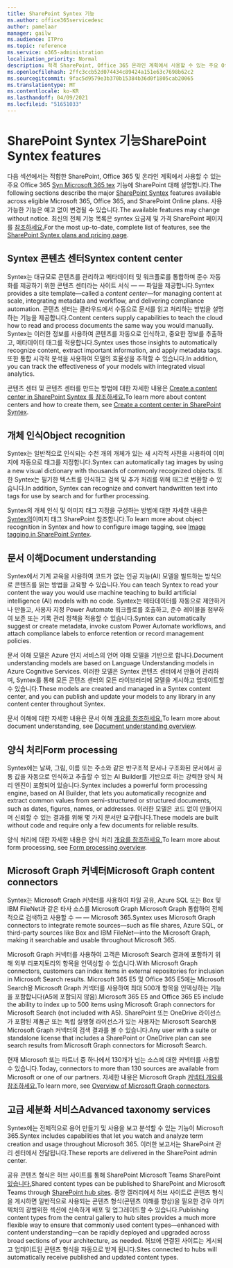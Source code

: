 ```yaml
---
title: SharePoint Syntex 기능
ms.author: office365servicedesc
author: pamelaar
manager: gailw
ms.audience: ITPro
ms.topic: reference
ms.service: o365-administration
localization_priority: Normal
description: 적격 SharePoint, Office 365 온라인 계획에서 사용할 수 있는 주요 Office 365 Syn Microsoft 365 tex 기능에 대해 자세히 SharePoint 있습니다.
ms.openlocfilehash: 2ffc3ccb52d074434c89424a151e63c7698b62c2
ms.sourcegitcommit: 9fac5d9579e3b370b15384b36d0f1805cab20065
ms.translationtype: MT
ms.contentlocale: ko-KR
ms.lasthandoff: 04/09/2021
ms.locfileid: "51651033"
---
```

# <a name="sharepoint-syntex-features"></a><span data-ttu-id="6166f-103">SharePoint Syntex 기능</span><span class="sxs-lookup"><span data-stu-id="6166f-103">SharePoint Syntex features</span></span> 

<span data-ttu-id="6166f-104">다음 섹션에서는 적합한 SharePoint, Office 365 및 온라인 계획에서 사용할 수 있는 주요 Office 365 [Syn Microsoft 365 tex](sharepoint-syntex-service-description.md) 기능에 SharePoint 대해 설명합니다.</span><span class="sxs-lookup"><span data-stu-id="6166f-104">The following sections describe the major [SharePoint Syntex](sharepoint-syntex-service-description.md) features available across eligible Microsoft 365, Office 365, and SharePoint Online plans.</span></span> <span data-ttu-id="6166f-105">사용 가능한 기능은 예고 없이 변경될 수 있습니다.</span><span class="sxs-lookup"><span data-stu-id="6166f-105">The available features may change without notice.</span></span> <span data-ttu-id="6166f-106">최신의 전체 기능 목록은 syntex 요금제 및 가격 SharePoint 페이지를 [참조하세요.](https://www.microsoft.com/microsoft-365/enterprise/sharepoint-syntex)</span><span class="sxs-lookup"><span data-stu-id="6166f-106">For the most up-to-date, complete list of features, see the [SharePoint Syntex plans and pricing page](https://www.microsoft.com/microsoft-365/enterprise/sharepoint-syntex).</span></span>

## <a name="syntex-content-center"></a><span data-ttu-id="6166f-107">Syntex 콘텐츠 센터</span><span class="sxs-lookup"><span data-stu-id="6166f-107">Syntex content center</span></span>

<span data-ttu-id="6166f-108">Syntex는 대규모로 콘텐츠를 관리하고 메타데이터 및 워크플로를 통합하며 준수 자동화를 제공하기 위한 콘텐츠 센터라는 사이트 서식 &mdash;  &mdash; 파일을 제공합니다.</span><span class="sxs-lookup"><span data-stu-id="6166f-108">Syntex provides a site template&mdash;called a *content center*&mdash;for managing content at scale, integrating metadata and workflow, and delivering compliance automation.</span></span> <span data-ttu-id="6166f-109">콘텐츠 센터는 클라우드에서 수동으로 문서를 읽고 처리하는 방법을 설명하는 기능을 제공합니다.</span><span class="sxs-lookup"><span data-stu-id="6166f-109">Content centers supply capabilities to teach the cloud how to read and process documents the same way you would manually.</span></span> <span data-ttu-id="6166f-110">Syntex는 이러한 정보를 사용하여 콘텐츠를 자동으로 인식하고, 중요한 정보를 추출하고, 메타데이터 태그를 적용합니다.</span><span class="sxs-lookup"><span data-stu-id="6166f-110">Syntex uses those insights to automatically recognize content, extract important information, and apply metadata tags.</span></span> <span data-ttu-id="6166f-111">또한 통합 시각적 분석을 사용하여 모델의 효율성을 추적할 수 있습니다.</span><span class="sxs-lookup"><span data-stu-id="6166f-111">In addition, you can track the effectiveness of your models with integrated visual analytics.</span></span>

<span data-ttu-id="6166f-112">콘텐츠 센터 및 콘텐츠 센터를 만드는 방법에 대한 자세한 내용은 [Create a content center in SharePoint Syntex 를 참조하세요.](/microsoft-365/contentunderstanding/create-a-content-center)</span><span class="sxs-lookup"><span data-stu-id="6166f-112">To learn more about content centers and how to create them, see [Create a content center in SharePoint Syntex](/microsoft-365/contentunderstanding/create-a-content-center).</span></span>

## <a name="object-recognition"></a><span data-ttu-id="6166f-113">개체 인식</span><span class="sxs-lookup"><span data-stu-id="6166f-113">Object recognition</span></span>

<span data-ttu-id="6166f-114">Syntex는 일반적으로 인식되는 수천 개의 개체가 있는 새 시각적 사전을 사용하여 이미지에 자동으로 태그를 지정합니다.</span><span class="sxs-lookup"><span data-stu-id="6166f-114">Syntex can automatically tag images by using a new visual dictionary with thousands of commonly recognized objects.</span></span> <span data-ttu-id="6166f-115">또한 Syntex는 필기한 텍스트를 인식하고 검색 및 추가 처리를 위해 태그로 변환할 수 있습니다.</span><span class="sxs-lookup"><span data-stu-id="6166f-115">In addition, Syntex can recognize and convert handwritten text into tags for use by search and for further processing.</span></span>

<span data-ttu-id="6166f-116">Syntex의 개체 인식 및 이미지 태그 지정을 구성하는 방법에 대한 자세한 내용은 [Syntex의](/microsoft-365/contentunderstanding/image-tagging)이미지 태그 SharePoint 참조합니다.</span><span class="sxs-lookup"><span data-stu-id="6166f-116">To learn more about object recognition in Syntex and how to configure image tagging, see [Image tagging in SharePoint Syntex](/microsoft-365/contentunderstanding/image-tagging).</span></span>

## <a name="document-understanding"></a><span data-ttu-id="6166f-117">문서 이해</span><span class="sxs-lookup"><span data-stu-id="6166f-117">Document understanding</span></span>

<span data-ttu-id="6166f-118">Syntex에서 기계 교육을 사용하여 코드가 없는 인공 지능(AI) 모델을 빌드하는 방식으로 콘텐츠를 읽는 방법을 교육할 수 있습니다.</span><span class="sxs-lookup"><span data-stu-id="6166f-118">You can teach Syntex to read your content the way you would use machine teaching to build artificial intelligence (AI) models with no code.</span></span> <span data-ttu-id="6166f-119">Syntex는 메타데이터를 자동으로 제안하거나 만들고, 사용자 지정 Power Automate 워크플로를 호출하고, 준수 레이블을 첨부하여 보존 또는 기록 관리 정책을 적용할 수 있습니다.</span><span class="sxs-lookup"><span data-stu-id="6166f-119">Syntex can automatically suggest or create metadata, invoke custom Power Automate workflows, and attach compliance labels to enforce retention or record management policies.</span></span>

<span data-ttu-id="6166f-120">문서 이해 모델은 Azure 인지 서비스의 언어 이해 모델을 기반으로 합니다.</span><span class="sxs-lookup"><span data-stu-id="6166f-120">Document understanding models are based on Language Understanding models in Azure Cognitive Services.</span></span> <span data-ttu-id="6166f-121">이러한 모델은 Syntex 콘텐츠 센터에서 만들어 관리하며, Syntex를 통해 모든 콘텐츠 센터의 모든 라이브러리에 모델을 게시하고 업데이트할 수 있습니다.</span><span class="sxs-lookup"><span data-stu-id="6166f-121">These models are created and managed in a Syntex content center, and you can publish and update your models to any library in any content center throughout Syntex.</span></span>

<span data-ttu-id="6166f-122">문서 이해에 대한 자세한 내용은 문서 이해 [개요를 참조하세요.](/microsoft-365/contentunderstanding/document-understanding-overview)</span><span class="sxs-lookup"><span data-stu-id="6166f-122">To learn more about document understanding, see [Document understanding overview](/microsoft-365/contentunderstanding/document-understanding-overview).</span></span>

## <a name="form-processing"></a><span data-ttu-id="6166f-123">양식 처리</span><span class="sxs-lookup"><span data-stu-id="6166f-123">Form processing</span></span>

<span data-ttu-id="6166f-124">Syntex에는 날짜, 그림, 이름 또는 주소와 같은 반구조적 문서나 구조화된 문서에서 공통 값을 자동으로 인식하고 추출할 수 있는 AI Builder를 기반으로 하는 강력한 양식 처리 엔진이 포함되어 있습니다.</span><span class="sxs-lookup"><span data-stu-id="6166f-124">Syntex includes a powerful form processing engine, based on AI Builder, that lets you automatically recognize and extract common values from semi-structured or structured documents, such as dates, figures, names, or addresses.</span></span> <span data-ttu-id="6166f-125">이러한 모델은 코드 없이 만들어지며 신뢰할 수 있는 결과를 위해 몇 가지 문서만 요구합니다.</span><span class="sxs-lookup"><span data-stu-id="6166f-125">These models are built without code and require only a few documents for reliable results.</span></span>

<span data-ttu-id="6166f-126">양식 처리에 대한 자세한 내용은 양식 처리 [개요를 참조하세요.](/microsoft-365/contentunderstanding/form-processing-overview)</span><span class="sxs-lookup"><span data-stu-id="6166f-126">To learn more about form processing, see [Form processing overview](/microsoft-365/contentunderstanding/form-processing-overview).</span></span>

## <a name="microsoft-graph-content-connectors"></a><span data-ttu-id="6166f-127">Microsoft Graph 커넥터</span><span class="sxs-lookup"><span data-stu-id="6166f-127">Microsoft Graph content connectors</span></span>

<span data-ttu-id="6166f-128">Syntex는 Microsoft Graph 커넥터를 사용하여 파일 공유, Azure SQL 또는 Box 및 IBM FileNet과 같은 타사 소스를 Microsoft Graph Microsoft Graph 통합하여 전체적으로 검색하고 사용할 수 &mdash; &mdash; Microsoft 365.</span><span class="sxs-lookup"><span data-stu-id="6166f-128">Syntex uses Microsoft Graph connectors to integrate remote sources&mdash;such as file shares, Azure SQL, or third-party sources like Box and IBM FileNet&mdash;into the Microsoft Graph, making it searchable and usable throughout Microsoft 365.</span></span>

<span data-ttu-id="6166f-129">Microsoft Graph 커넥터를 사용하여 고객은 Microsoft Search 결과에 포함하기 위해 외부 리포지토리의 항목을 인덱싱할 수 있습니다.</span><span class="sxs-lookup"><span data-stu-id="6166f-129">With Microsoft Graph connectors, customers can index items in external repositories for inclusion in Microsoft Search results.</span></span> <span data-ttu-id="6166f-130">Microsoft 365 E5 및 Office 365 E5에는 Microsoft Search용 Microsoft Graph 커넥터를 사용하여 최대 500개 항목을 인덱싱하는 기능을 포함합니다(A5에 포함되지 않음).</span><span class="sxs-lookup"><span data-stu-id="6166f-130">Microsoft 365 E5 and Office 365 E5 include the ability to index up to 500 items using Microsoft Graph connectors for Microsoft Search (not included with A5).</span></span> <span data-ttu-id="6166f-131">SharePoint 또는 OneDrive 라이선스가 포함된 제품군 또는 독립 실행형 라이선스가 있는 사용자는 Microsoft Search용 Microsoft Graph 커넥터의 검색 결과를 볼 수 있습니다.</span><span class="sxs-lookup"><span data-stu-id="6166f-131">Any user with a suite or standalone license that includes a SharePoint or OneDrive plan can see search results from Microsoft Graph connectors for Microsoft Search.</span></span>

<span data-ttu-id="6166f-132">현재 Microsoft 또는 파트너 중 하나에서 130개가 넘는 소스에 대한 커넥터를 사용할 수 있습니다.</span><span class="sxs-lookup"><span data-stu-id="6166f-132">Today, connectors to more than 130 sources are available from Microsoft or one of our partners.</span></span> <span data-ttu-id="6166f-133">자세한 내용은 Microsoft Graph [커넥터 개요를 참조하세요.](/MicrosoftSearch/connectors-overview)</span><span class="sxs-lookup"><span data-stu-id="6166f-133">To learn more, see [Overview of Microsoft Graph connectors](/MicrosoftSearch/connectors-overview).</span></span>

## <a name="advanced-taxonomy-services"></a><span data-ttu-id="6166f-134">고급 세분화 서비스</span><span class="sxs-lookup"><span data-stu-id="6166f-134">Advanced taxonomy services</span></span>

<span data-ttu-id="6166f-135">Syntex에는 전체적으로 용어 만들기 및 사용을 보고 분석할 수 있는 기능이 Microsoft 365.</span><span class="sxs-lookup"><span data-stu-id="6166f-135">Syntex includes capabilities that let you watch and analyze term creation and usage throughout Microsoft 365.</span></span> <span data-ttu-id="6166f-136">이러한 보고서는 SharePoint 관리 센터에서 전달됩니다.</span><span class="sxs-lookup"><span data-stu-id="6166f-136">These reports are delivered in the SharePoint admin center.</span></span>

<span data-ttu-id="6166f-137">공유 콘텐츠 형식은 허브 사이트를 통해 SharePoint Microsoft Teams SharePoint [있습니다.](/sharepoint/dev/features/hub-site/hub-site-overview)</span><span class="sxs-lookup"><span data-stu-id="6166f-137">Shared content types can be published to SharePoint and Microsoft Teams through [SharePoint hub sites](/sharepoint/dev/features/hub-site/hub-site-overview).</span></span> <span data-ttu-id="6166f-138">중앙 갤러리에서 허브 사이트로 콘텐츠 형식을 게시하면 일반적으로 사용되는 콘텐츠 형식(콘텐츠 이해를 향상)을 필요한 경우 아키텍처의 광범위한 섹션에 신속하게 배포 및 업그레이드할 수 있습니다.</span><span class="sxs-lookup"><span data-stu-id="6166f-138">Publishing content types from the central gallery to hub sites provides a much more flexible way to ensure that commonly used content types—enhanced with content understanding—can be rapidly deployed and upgraded across broad sections of your architecture, as needed.</span></span> <span data-ttu-id="6166f-139">허브에 연결된 사이트는 게시되고 업데이트된 콘텐츠 형식을 자동으로 받게 됩니다.</span><span class="sxs-lookup"><span data-stu-id="6166f-139">Sites connected to hubs will automatically receive published and updated content types.</span></span>